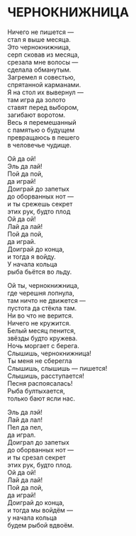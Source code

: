 # ЧЕРНОКНИЖНИЦА

Ничего не пишется —\
стал я выше месяца.\
Это чернокнижница,\
серп сковав из месяца,\
срезала мне волосы —\
сделала обманутым.\
Загремел я совестью,\
спрятанной карманами.\
Я на стол их вывернул —\
там игра да золото\
ставят перед выбором,\
загибают воротом.\
Весь я перемешанный\
с памятью о будущем\
превращаюсь в пешего\
в человечье чудище.

Ой да ой!\
Эль да лай!\
Пой да пой,\
да играй!\
Доиграй до запетых\
до оборванных нот —\
и ты срежешь секрет\
этих рук, будто плод\
Ой да ой!\
Лай да лай!\
Пой да пой,\
да играй.\
Доиграй до конца,\
и тогда я войду.\
У начала кольца\
рыба бьётся во льду.

Ой ты, чернокнижница,\
где черешня лопнула,\
там ничто не движется —\
пустота да стёкла там.\
Ни во что не верится.\
Ничего не кружится.\
Белый месяц пенится,\
звёзды будто кружева.\
Ночь моргает с берега.\
Слышишь, чернокнижница!\
Ты меня не сберегла\
Слышишь, слышишь — пишется!\
Слышишь, расступается!\
Песня распоясалась!\
Рыба бултыхается,\
только бают ясли нас.

Эль да лэй!\
Лай да лал!\
Пел да пел,\
да играл.\
Доиграл до запетых\
до оборванных нот —\
и ты срезал секрет\
этих рук, будто плод.\
Ой да ой!\
Лай да лай!\
Пой да пой,\
да играй!\
Доиграй до конца,\
и тогда мы войдём —\
у начала кольца\
будем рыбой вдвоём.

